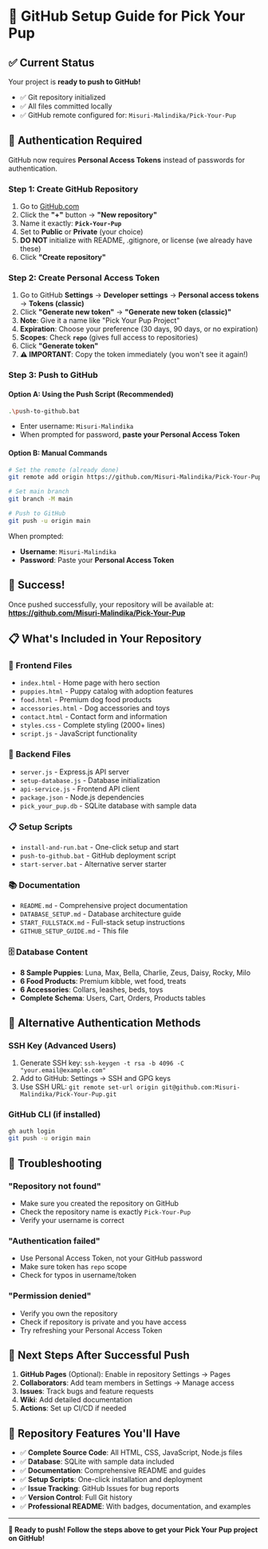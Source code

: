 # 🚀 GitHub Setup Guide for Pick Your Pup

## ✅ Current Status
Your project is **ready to push to GitHub!** 

- ✅ Git repository initialized
- ✅ All files committed locally
- ✅ GitHub remote configured for: `Misuri-Malindika/Pick-Your-Pup`

## 🔐 Authentication Required

GitHub now requires **Personal Access Tokens** instead of passwords for authentication.

### Step 1: Create GitHub Repository
1. Go to [GitHub.com](https://github.com)
2. Click the **"+"** button → **"New repository"**
3. Name it exactly: **`Pick-Your-Pup`**
4. Set to **Public** or **Private** (your choice)
5. **DO NOT** initialize with README, .gitignore, or license (we already have these)
6. Click **"Create repository"**

### Step 2: Create Personal Access Token
1. Go to GitHub **Settings** → **Developer settings** → **Personal access tokens** → **Tokens (classic)**
2. Click **"Generate new token"** → **"Generate new token (classic)"**
3. **Note**: Give it a name like "Pick Your Pup Project"
4. **Expiration**: Choose your preference (30 days, 90 days, or no expiration)
5. **Scopes**: Check **`repo`** (gives full access to repositories)
6. Click **"Generate token"**
7. **⚠️ IMPORTANT**: Copy the token immediately (you won't see it again!)

### Step 3: Push to GitHub

#### Option A: Using the Push Script (Recommended)
```bash
.\push-to-github.bat
```
- Enter username: `Misuri-Malindika`
- When prompted for password, **paste your Personal Access Token**

#### Option B: Manual Commands
```bash
# Set the remote (already done)
git remote add origin https://github.com/Misuri-Malindika/Pick-Your-Pup.git

# Set main branch
git branch -M main

# Push to GitHub
git push -u origin main
```
When prompted:
- **Username**: `Misuri-Malindika`
- **Password**: Paste your **Personal Access Token**

## 🎉 Success!

Once pushed successfully, your repository will be available at:
**https://github.com/Misuri-Malindika/Pick-Your-Pup**

## 📋 What's Included in Your Repository

### 🎨 **Frontend Files**
- `index.html` - Home page with hero section
- `puppies.html` - Puppy catalog with adoption features
- `food.html` - Premium dog food products
- `accessories.html` - Dog accessories and toys
- `contact.html` - Contact form and information
- `styles.css` - Complete styling (2000+ lines)
- `script.js` - JavaScript functionality

### 🔧 **Backend Files**
- `server.js` - Express.js API server
- `setup-database.js` - Database initialization
- `api-service.js` - Frontend API client
- `package.json` - Node.js dependencies
- `pick_your_pup.db` - SQLite database with sample data

### 📋 **Setup Scripts**
- `install-and-run.bat` - One-click setup and start
- `push-to-github.bat` - GitHub deployment script
- `start-server.bat` - Alternative server starter

### 📚 **Documentation**
- `README.md` - Comprehensive project documentation
- `DATABASE_SETUP.md` - Database architecture guide
- `START_FULLSTACK.md` - Full-stack setup instructions
- `GITHUB_SETUP_GUIDE.md` - This file

### 🗄️ **Database Content**
- **8 Sample Puppies**: Luna, Max, Bella, Charlie, Zeus, Daisy, Rocky, Milo
- **6 Food Products**: Premium kibble, wet food, treats
- **6 Accessories**: Collars, leashes, beds, toys
- **Complete Schema**: Users, Cart, Orders, Products tables

## 🔧 Alternative Authentication Methods

### SSH Key (Advanced Users)
1. Generate SSH key: `ssh-keygen -t rsa -b 4096 -C "your.email@example.com"`
2. Add to GitHub: Settings → SSH and GPG keys
3. Use SSH URL: `git remote set-url origin git@github.com:Misuri-Malindika/Pick-Your-Pup.git`

### GitHub CLI (if installed)
```bash
gh auth login
git push -u origin main
```

## 🐛 Troubleshooting

### "Repository not found"
- Make sure you created the repository on GitHub
- Check the repository name is exactly `Pick-Your-Pup`
- Verify your username is correct

### "Authentication failed"
- Use Personal Access Token, not your GitHub password
- Make sure token has `repo` scope
- Check for typos in username/token

### "Permission denied"
- Verify you own the repository
- Check if repository is private and you have access
- Try refreshing your Personal Access Token

## 🎯 Next Steps After Successful Push

1. **GitHub Pages** (Optional): Enable in repository Settings → Pages
2. **Collaborators**: Add team members in Settings → Manage access
3. **Issues**: Track bugs and feature requests
4. **Wiki**: Add detailed documentation
5. **Actions**: Set up CI/CD if needed

## 🌟 Repository Features You'll Have

- ✅ **Complete Source Code**: All HTML, CSS, JavaScript, Node.js files
- ✅ **Database**: SQLite with sample data included
- ✅ **Documentation**: Comprehensive README and guides
- ✅ **Setup Scripts**: One-click installation and deployment
- ✅ **Issue Tracking**: GitHub Issues for bug reports
- ✅ **Version Control**: Full Git history
- ✅ **Professional README**: With badges, documentation, and examples

---

**🚀 Ready to push! Follow the steps above to get your Pick Your Pup project on GitHub!**
